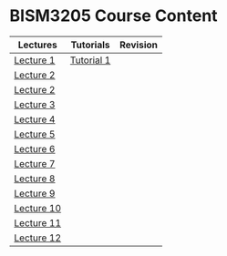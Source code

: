 # BISM3205 Course Content


| Lectures | Tutorials | Revision | 
| --- | --- | --- |
| [Lecture 1](lecture1.html) | [Tutorial 1](tutorial1.html) |
| [Lecture 2](lecture2.html) |
| [Lecture 2](lecture2.html) |
| [Lecture 3](lecture3.html) |
| [Lecture 4](lecture4.html) |
| [Lecture 5](lecture5.html) |
| [Lecture 6](lecture6.html) |
| [Lecture 7](lecture7.html) |
| [Lecture 8](lecture8.html) |
| [Lecture 9](lecture9.html) |
| [Lecture 10](lecture10.html) |
| [Lecture 11](lecture11.html) |
| [Lecture 12](lecture12.html) |
